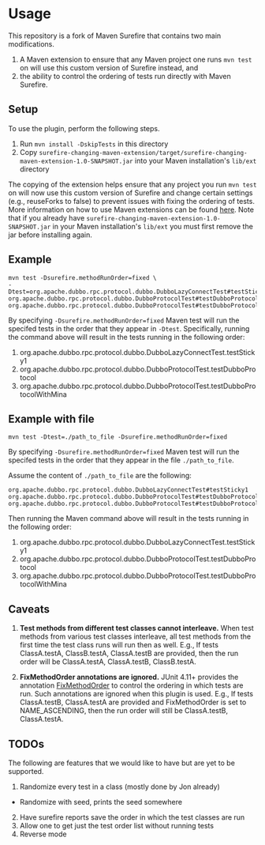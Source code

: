 # Usage

This repository is a fork of Maven Surefire that contains two main modifications.

1. A Maven extension to ensure that any Maven project one runs ```mvn test``` on will use this custom version of Surefire instead, and
2. the ability to control the ordering of tests run directly with Maven Surefire.

## Setup

To use the plugin, perform the following steps.

1. Run ```mvn install -DskipTests``` in this directory
2. Copy ```surefire-changing-maven-extension/target/surefire-changing-maven-extension-1.0-SNAPSHOT.jar``` into your Maven installation's ```lib/ext``` directory

The copying of the extension helps ensure that any project you run ```mvn test``` on will now use this custom version of Surefire and change certain settings (e.g., reuseForks to false) to prevent issues with fixing the ordering of tests. More information on how to use Maven extensions can be found [here](https://maven.apache.org/examples/maven-3-lifecycle-extensions.html#use-your-extension-in-your-build-s). Note that if you already have ```surefire-changing-maven-extension-1.0-SNAPSHOT.jar``` in your Maven installation's ```lib/ext``` you must first remove the jar before installing again.

## Example

```
mvn test -Dsurefire.methodRunOrder=fixed \
-Dtest=org.apache.dubbo.rpc.protocol.dubbo.DubboLazyConnectTest#testSticky1,\
org.apache.dubbo.rpc.protocol.dubbo.DubboProtocolTest#testDubboProtocol,\
org.apache.dubbo.rpc.protocol.dubbo.DubboProtocolTest#testDubboProtocolWithMina
```

By specifying ```-Dsurefire.methodRunOrder=fixed``` Maven test will run the specifed tests in the order that they appear in ```-Dtest```.
Specifically, running the command above will result in the tests running in the following order:

1. org.apache.dubbo.rpc.protocol.dubbo.DubboLazyConnectTest.testSticky1
2. org.apache.dubbo.rpc.protocol.dubbo.DubboProtocolTest.testDubboProtocol
3. org.apache.dubbo.rpc.protocol.dubbo.DubboProtocolTest.testDubboProtocolWithMina

## Example with file

```
mvn test -Dtest=./path_to_file -Dsurefire.methodRunOrder=fixed
```

By specifying ```-Dsurefire.methodRunOrder=fixed``` Maven test will run the specifed tests in the order that they appear in the file ```./path_to_file```.

Assume the content of ```./path_to_file``` are the following:

```
org.apache.dubbo.rpc.protocol.dubbo.DubboLazyConnectTest#testSticky1
org.apache.dubbo.rpc.protocol.dubbo.DubboProtocolTest#testDubboProtocol
org.apache.dubbo.rpc.protocol.dubbo.DubboProtocolTest#testDubboProtocolWithMina
```

Then running the Maven command above will result in the tests running in the following order:

1. org.apache.dubbo.rpc.protocol.dubbo.DubboLazyConnectTest.testSticky1
2. org.apache.dubbo.rpc.protocol.dubbo.DubboProtocolTest.testDubboProtocol
3. org.apache.dubbo.rpc.protocol.dubbo.DubboProtocolTest.testDubboProtocolWithMina


## Caveats

1. **Test methods from different test classes cannot interleave.**  When test methods from various test classes interleave, all test methods from the first time the test class runs will run then as well. E.g., If tests ClassA.testA, ClassB.testA, ClassA.testB are provided, then the run order will be ClassA.testA, ClassA.testB, ClassB.testA.

2. **FixMethodOrder annotations are ignored.** JUnit 4.11+ provides the annotation [FixMethodOrder](https://junit.org/junit4/javadoc/4.12/org/junit/FixMethodOrder.html) to control the ordering in which tests are run. Such annotations are ignored when this plugin is used. E.g., If tests ClassA.testB, ClassA.testA are provided and FixMethodOrder is set to NAME_ASCENDING, then the run order will still be ClassA.testB, ClassA.testA.

## TODOs

The following are features that we would like to have but are yet to be supported.

1. Randomize every test in a class (mostly done by Jon already)
  - Randomize with seed, prints the seed somewhere
2. Have surefire reports save the order in which the test classes are run
3. Allow one to get just the test order list without running tests
4. Reverse mode
